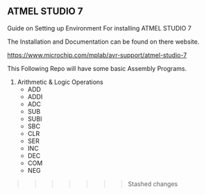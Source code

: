 ## ATMEL STUDIO 7

Guide on Setting up Environment For installing ATMEL STUDIO 7

The Installation and Documentation can be found on there website.

https://www.microchip.com/mplab/avr-support/atmel-studio-7

This Following Repo will have some basic Assembly Programs.

1. Arithmetic & Logic Operations
    - ADD
    - ADDI
    - ADC
    - SUB
    - SUBI
    - SBC
    - CLR
    - SER
    - INC
    - DEC
    - COM
    - NEG
>>>>>>> Stashed changes
